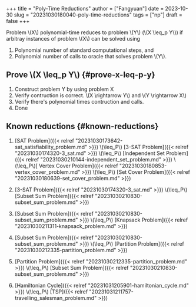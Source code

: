 +++
title = "Poly-Time Reductions"
author = ["Fangyuan"]
date = 2023-10-30
slug = "20231030180040-poly-time-reductions"
tags = ["np"]
draft = false
+++

Problem \\(X\\) polynomial-time reduces to problem \\(Y\\) (\\(X \leq\_p Y\\)) if arbitray instances of problem \\(X\\) can be solved using

1.  Polynomial number of standard computational steps, and
2.  Polynomial number of calls to oracle that solves problem \\(Y\\).


## Prove \\(X \leq\_p Y\\) {#prove-x-leq-p-y}

1.  Construct problem Y by using problem X
2.  Verify contruction is correct. \\(X \rightarrow Y\\) and \\(Y \rightarrow X\\)
3.  Verify there's polynomial times contruction and calls.
4.  Done


## Known reductions {#known-reductions}

1.  [SAT Problem]({{< relref "20231030173642-sat_satisfiability_problem.md" >}}) \\(\leq\_P\\) [3-SAT Problem]({{< relref "20231030174320-3_sat.md" >}}) \\(\leq\_P\\) [Independent Set Problem]({{< relref "20231030210144-independent_set_problem.md" >}}) \\(\leq\_P\\)[ Vertex Cover Problem]({{< relref "20231030180853-vertex_cover_problem.md" >}}) \\(\leq\_P\\) [Set Cover Problem]({{< relref "20231030180639-set_cover_problem.md" >}})

2.  [3-SAT Problem]({{< relref "20231030174320-3_sat.md" >}}) \\(\leq\_P\\) [Subset Sum Problem]({{< relref "20231030210830-subset_sum_problem.md" >}})

3.  [Subset Sum Problem]({{< relref "20231030210830-subset_sum_problem.md" >}}) \\(\leq\_P\\) [Knapsack Problem]({{< relref "20231030211311-knapsack_problem.md" >}})

4.  [Subset Sum Problem]({{< relref "20231030210830-subset_sum_problem.md" >}}) \\(\leq\_P\\) [Partition Problem]({{< relref "20231030212335-partition_problem.md" >}})

5.  [Partition Problem]({{< relref "20231030212335-partition_problem.md" >}}) \\(\leq\_P\\) [Subset Sum Problem]({{< relref "20231030210830-subset_sum_problem.md" >}})

6.  [Hamiltonian Cycle]({{< relref "20231031205901-hamiltonian_cycle.md" >}}) \\(\leq\_P\\) [TSP]({{< relref "20231031211757-travelling_salesman_problem.md" >}})
